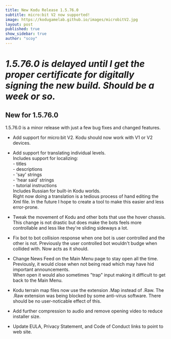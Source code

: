 ```yaml
---
title: New Kodu Release 1.5.76.0
subtitle: micro:bit V2 now supported!
image: https://kodugamelab.github.io/images/microbitV2.jpg
layout: post
published: true
show_sidebar: true
author: "scoy"
---
```


# *1.5.76.0 is delayed until I get the proper certificate for digitally signing the new build.  Should be a week or so.*  

## New for 1.5.76.0

1.5.76.0 is a minor release with just a few bug fixes and changed features.

- Add support for micro:bit V2.  Kodu should now work with V1 or V2 devices.

- Add support for translating individual levels.<br>
    Includes support for localizing:<br>
             - titles<br>
             - descriptions<br>
             - 'say' strings<br>
             - 'hear said' strings<br>
             - tutorial instructions<br>
    Includes Russian for built-in Kodu worlds.<br>
    Right now doing a translation is a tedious process of hand editing the Xml file.  In the future I hope to create a tool to make this easier and less error-prone.
    
- Tweak the movement of Kodu and other bots that use the hover chassis.  This
change is not drastic but does make the bots feels more controllable and less
like they're sliding sideways a lot.

- Fix bot to bot collision response when one bot is user controlled and the other
is not.  Previously the user controlled bot wouldn't budge when collided with.
Now acts as it should.

- Change News Feed on the Main Menu page to stay open all the time.  Previously, 
it would close when not being read which may have hid important announcements.  
When open it would also sometimes "trap" input making it difficult to get back 
to the Main Menu.

- Kodu terrain map files now use the extension .Map instead of .Raw.  The .Raw
extension was being blocked by some anti-virus software.  There should be no
user-noticable effect of this.

- Add further compression to audio and remove opening video to reduce installer size.

- Update EULA, Privacy Statement, and Code of Conduct links to point to web site.